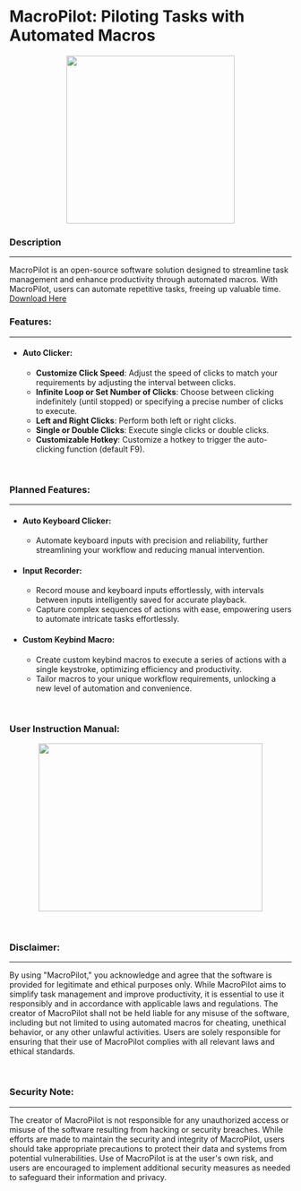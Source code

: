 # MacroPilot: Piloting Tasks with Automated Macros

<p align="center">
  <img width="300" height="300" src="https://github.com/shiahalan/MacroPilot/assets/102575877/69e16844-9785-4efe-9265-44e2bdae06bc">
</p>

### Description
-----
MacroPilot is an open-source software solution designed to streamline task management and enhance productivity through automated macros. With MacroPilot, users can automate repetitive tasks, freeing up valuable time.
[Download Here](https://sourceforge.net/projects/macropilot/)
<br>

### Features:
-----
- #### Auto Clicker:
  - **Customize Click Speed**: Adjust the speed of clicks to match your requirements by adjusting the interval between clicks.
  - **Infinite Loop or Set Number of Clicks**: Choose between clicking indefinitely (until stopped) or specifying a precise number of clicks to execute.
  - **Left and Right Clicks**: Perform both left or right clicks.
  - **Single or Double Clicks**: Execute single clicks or double clicks.
  - **Customizable Hotkey**: Customize a hotkey to trigger the auto-clicking function (default F9).

<br>

### Planned Features:
-----
- #### Auto Keyboard Clicker:
    - Automate keyboard inputs with precision and reliability, further streamlining your workflow and reducing manual intervention.

- #### Input Recorder:
    - Record mouse and keyboard inputs effortlessly, with intervals between inputs intelligently saved for accurate playback.
    - Capture complex sequences of actions with ease, empowering users to automate intricate tasks effortlessly.

- #### Custom Keybind Macro:
    - Create custom keybind macros to execute a series of actions with a single keystroke, optimizing efficiency and productivity.
    - Tailor macros to your unique workflow requirements, unlocking a new level of automation and convenience.


<br>

### User Instruction Manual:

<p align="center">
  <img width="400" height="300" src="https://github.com/shiahalan/MacroPilot/assets/102575877/850215c6-fa24-4950-9f75-8277068b2578">
</p>

<br>

### Disclaimer:
-----
By using "MacroPilot," you acknowledge and agree that the software is provided for legitimate and ethical purposes only. While MacroPilot aims to simplify task management and improve productivity, it is essential to use it responsibly and in accordance with applicable laws and regulations. The creator of MacroPilot shall not be held liable for any misuse of the software, including but not limited to using automated macros for cheating, unethical behavior, or any other unlawful activities. Users are solely responsible for ensuring that their use of MacroPilot complies with all relevant laws and ethical standards.

<br>

### Security Note: 
-----
The creator of MacroPilot is not responsible for any unauthorized access or misuse of the software resulting from hacking or security breaches. While efforts are made to maintain the security and integrity of MacroPilot, users should take appropriate precautions to protect their data and systems from potential vulnerabilities. Use of MacroPilot is at the user's own risk, and users are encouraged to implement additional security measures as needed to safeguard their information and privacy.




